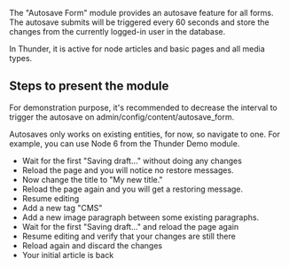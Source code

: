 The "Autosave Form" module provides an autosave feature for all forms. The autosave submits will be triggered every 60 seconds and store the changes from the currently logged-in user in the database.

In Thunder, it is active for node articles and basic pages and all media types.

## Steps to present the module

For demonstration purpose, it's recommended to decrease the interval to trigger the autosave on admin/config/content/autosave_form.

Autosaves only works on existing entities, for now, so navigate to one.
For example, you can use Node 6 from the Thunder Demo module.

 * Wait for the first "Saving draft..." without doing any changes
 * Reload the page and you will notice no restore messages.
 * Now change the title to "My new title."
 * Reload the page again and you will get a restoring message.
 * Resume editing
 * Add a new tag "CMS"
 * Add a new image paragraph between some existing paragraphs.
 * Wait for the first "Saving draft..." and reload the page again
 * Resume editing and verify that your changes are still there
 * Reload again and discard the changes
 * Your initial article is back
